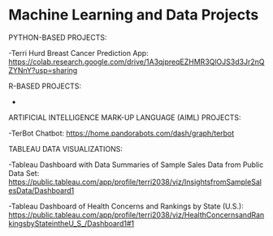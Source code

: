 # Machine Learning and Data Projects

PYTHON-BASED PROJECTS:

-Terri Hurd Breast Cancer Prediction App:  https://colab.research.google.com/drive/1A3qjpreqEZHMR3QlOJS3d3Jr2nQZYNnY?usp=sharing


R-BASED PROJECTS:

-


ARTIFICIAL INTELLIGENCE MARK-UP LANGUAGE (AIML) PROJECTS:

-TerBot Chatbot: https://home.pandorabots.com/dash/graph/terbot


TABLEAU DATA VISUALIZATIONS:

-Tableau Dashboard with Data Summaries of Sample Sales Data from Public Data Set:  https://public.tableau.com/app/profile/terri2038/viz/InsightsfromSampleSalesData/Dashboard1

-Tableau Dashboard of Health Concerns and Rankings by State (U.S.): https://public.tableau.com/app/profile/terri2038/viz/HealthConcernsandRankingsbyStateintheU_S_/Dashboard1#1
